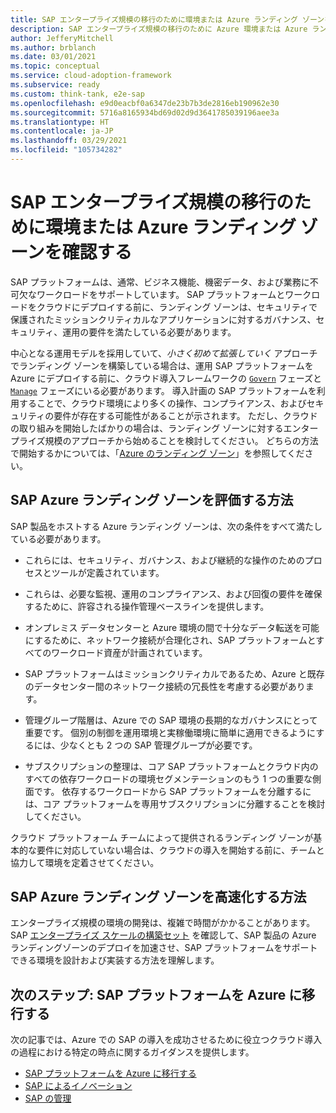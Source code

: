```yaml
---
title: SAP エンタープライズ規模の移行のために環境または Azure ランディング ゾーンを確認する
description: SAP エンタープライズ規模の移行のために Azure 環境または Azure ランディング ゾーンを準備します。
author: JefferyMitchell
ms.author: brblanch
ms.date: 03/01/2021
ms.topic: conceptual
ms.service: cloud-adoption-framework
ms.subservice: ready
ms.custom: think-tank, e2e-sap
ms.openlocfilehash: e9d0eacbf0a6347de23b7b3de2816eb190962e30
ms.sourcegitcommit: 5716a8165934bd69d02d9d3641785039196aee3a
ms.translationtype: HT
ms.contentlocale: ja-JP
ms.lasthandoff: 03/29/2021
ms.locfileid: "105734282"
---
```

# <a name="review-your-environment-or-azure-landing-zone-for-an-sap-enterprise-scale-migration"></a>SAP エンタープライズ規模の移行のために環境または Azure ランディング ゾーンを確認する

SAP プラットフォームは、通常、ビジネス機能、機密データ、および業務に不可欠なワークロードをサポートしています。 SAP プラットフォームとワークロードをクラウドにデプロイする前に、ランディング ゾーンは、セキュリティで保護されたミッションクリティカルなアプリケーションに対するガバナンス、セキュリティ、運用の要件を満たしている必要があります。

中心となる運用モデルを採用していて、*小さく初めて拡張していく* アプローチでランディング ゾーンを構築している場合は、運用 SAP プラットフォームを Azure にデプロイする前に、クラウド導入フレームワークの [`Govern`](../../govern/index.md) フェーズと [`Manage`](../../govern/index.md) フェーズにいる必要があります。 導入計画の SAP プラットフォームを利用することで、クラウド環境により多くの操作、コンプライアンス、およびセキュリティの要件が存在する可能性があることが示されます。 ただし、クラウドの取り組みを開始したばかりの場合は、ランディング ゾーンに対するエンタープライズ規模のアプローチから始めることを検討してください。 どちらの方法で開始するかについては、「[Azure のランディング ゾーン](../../ready/landing-zone/index.md)」を参照してください。

## <a name="how-to-evaluate-an-sap-azure-landing-zone"></a>SAP Azure ランディング ゾーンを評価する方法

SAP 製品をホストする Azure ランディング ゾーンは、次の条件をすべて満たしている必要があります。

- これらには、セキュリティ、ガバナンス、および継続的な操作のためのプロセスとツールが定義されています。

- これらは、必要な監視、運用のコンプライアンス、および回復の要件を確保するために、許容される操作管理ベースラインを提供します。

- オンプレミス データセンターと Azure 環境の間で十分なデータ転送を可能にするために、ネットワーク接続が合理化され、SAP プラットフォームとすべてのワークロード資産が計画されています。

- SAP プラットフォームはミッションクリティカルであるため、Azure と既存のデータセンター間のネットワーク接続の冗長性を考慮する必要があります。

- 管理グループ階層は、Azure での SAP 環境の長期的なガバナンスにとって重要です。 個別の制御を運用環境と実稼働環境に簡単に適用できるようにするには、少なくとも 2 つの SAP 管理グループが必要です。

- サブスクリプションの整理は、コア SAP プラットフォームとクラウド内のすべての依存ワークロードの環境セグメンテーションのもう 1 つの重要な側面です。 依存するワークロードから SAP プラットフォームを分離するには、コア プラットフォームを専用サブスクリプションに分離することを検討してください。

クラウド プラットフォーム チームによって提供されるランディング ゾーンが基本的な要件に対応していない場合は、クラウドの導入を開始する前に、チームと協力して環境を定着させてください。

## <a name="how-to-accelerate-an-sap-azure-landing-zone"></a>SAP Azure ランディング ゾーンを高速化する方法

エンタープライズ規模の環境の開発は、複雑で時間がかかることがあります。 SAP [エンタープライズ スケールの構築セット](./enterprise-scale-landing-zone.md) を確認して、SAP 製品の Azure ランディングゾーンのデプロイを加速させ、SAP プラットフォームをサポートできる環境を設計および実装する方法を理解します。

## <a name="next-step-migrate-an-sap-platform-to-azure"></a>次のステップ: SAP プラットフォームを Azure に移行する

次の記事では、Azure での SAP の導入を成功させるために役立つクラウド導入の過程における特定の時点に関するガイダンスを提供します。

- [SAP プラットフォームを Azure に移行する](./migrate.md)
- [SAP によるイノベーション](./innovate.md)
- [SAP の管理](./manage.md)
